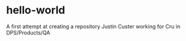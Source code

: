 # hello-world
A first attempt at creating a repository
Justin Custer
working for Cru in DPS/Products/QA
